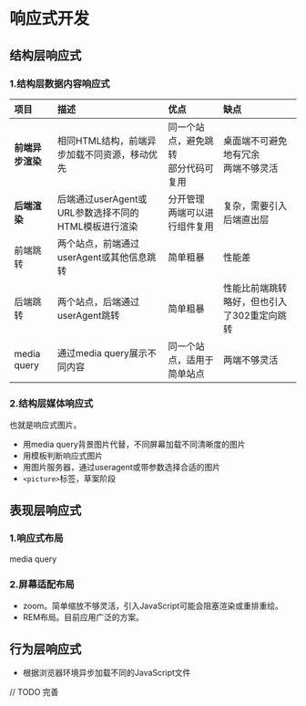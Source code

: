 # 响应式开发

## 结构层响应式

### 1.结构层数据内容响应式

| **项目** | **描述** | **优点** | **缺点** |
| :--- | :--- | :--- | :--- |
| **前端异步渲染** | 相同HTML结构，前端异步加载不同资源，移动优先 | 同一个站点，避免跳转<br>部分代码可复用 | 桌面端不可避免地有冗余<br>两端不够灵活 |
| **后端渲染** | 后端通过userAgent或URL参数选择不同的HTML模板进行渲染 | 分开管理<br>两端可以进行组件复用 | 复杂，需要引入后端直出层 |
| 前端跳转 | 两个站点，前端通过userAgent或其他信息跳转 | 简单粗暴 | 性能差 |
| 后端跳转 | 两个站点，后端通过userAgent跳转 | 简单粗暴 | 性能比前端跳转略好，但也引入了302重定向跳转 |
| media query | 通过media query展示不同内容 | 同一个站点，适用于简单站点 | 两端不够灵活 |

### 2.结构层媒体响应式

也就是响应式图片。

* 用media query背景图片代替，不同屏幕加载不同清晰度的图片
* 用模板判断响应式图片
* 用图片服务器，通过useragent或带参数选择合适的图片
* `<picture>`标签，草案阶段

## 表现层响应式

### 1.响应式布局

media query

### 2.屏幕适配布局

* zoom。简单缩放不够灵活，引入JavaScript可能会阻塞渲染或重排重绘。
* REM布局。目前应用广泛的方案。

## 行为层响应式

* 根据浏览器环境异步加载不同的JavaScript文件

// TODO 完善